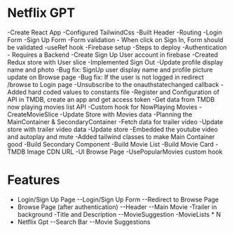 # Netflix GPT
-Create React App
-Configured TailwindCss
-Built Header
-Routing
-Login Form
-Sign Up Form
-Form validation - When click on Sign In, Form should be validated
-useRef hook
-Firebase setup
-Steps to deploy
-Authentication - Requires a Backend
-Create Sign Up User account in firebase
-Created Redux store with User slice
-Implemented Sign Out
-Update profile display name and photo
-Bug fix: SignUp user display name and profile picture update on Browse page
-Bug fix: If the user is not logged in redirect /browse to Login page
-Unsubscribe to the onauthstatechanged callback
-Added hard coded values to constants file
-Register and Configuration of API in TMDB, create an app and get access token
-Get data from TMDB now playing movies list API
-Custom hook for NowPlaying Movies
-CreateMovieSlice
-Update Store with Movies data
-Planning the MainContainer & SecondaryContainer
-Fetch data for trailer video
-Update store with trailer video data
-Update store
-Embedded the youtube video and autoplay and mute
-Added tailwind classes to make Main Container good
-Build Secondary Component
-Build Movie List
-Build Movie Card
-TMDB Image CDN URL
-UI Browse Page 
-UsePopularMovies custom hook

# Features
- Login/Sign Up  Page
        --Login/Sign Up Form
        --Redirect to Browse Page
- Browse Page (after authentication)
        --Header
        --Main Movie
            -Trailer in background
            -Title and Description
        --MovieSuggestion
            -MovieLists * N
- Netflix Gpt
        --Search Bar
        --Movie Suggestions